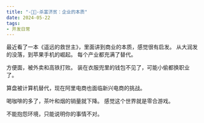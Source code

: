 ```yaml
---
title: "-📣📣-杀富济贫：企业的本质"
date: 2024-05-22
tags: 
- 开发日常
---
```

最近看了一本《遥远的救世主》，里面讲到商业的本质，感觉很有启发。
从大润发的没落，到苹果手机的崛起。
每个产业都充满了替代。

方便面，被外卖和高铁打败。
装在衣服兜里的钱包不见了，可能小偷都换职业了。

算盘被计算机替代，现在阿里电商也面临新兴电商的挑战。

喝咖啡的多了，茶叶和烟的销量就下降。
感觉这个世界就是零合游戏。

不能抱怨环境，只能说明你的事情不对。
